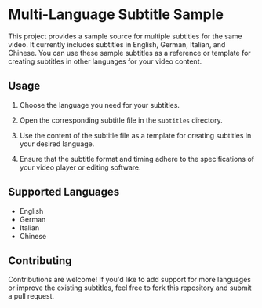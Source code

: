 # Multi-Language Subtitle Sample

This project provides a sample source for multiple subtitles for the same video. It currently includes subtitles in English, German, Italian, and Chinese. You can use these sample subtitles as a reference or template for creating subtitles in other languages for your video content.

## Usage

1. Choose the language you need for your subtitles.

2. Open the corresponding subtitle file in the `subtitles` directory.

3. Use the content of the subtitle file as a template for creating subtitles in your desired language.

4. Ensure that the subtitle format and timing adhere to the specifications of your video player or editing software.

## Supported Languages

- English
- German
- Italian
- Chinese

## Contributing

Contributions are welcome! If you'd like to add support for more languages or improve the existing subtitles, feel free to fork this repository and submit a pull request.

